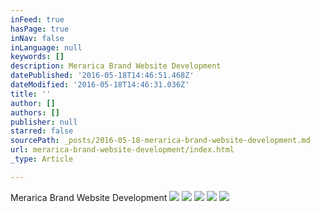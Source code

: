```yaml
---
inFeed: true
hasPage: true
inNav: false
inLanguage: null
keywords: []
description: Merarica Brand Website Development
datePublished: '2016-05-18T14:46:51.468Z'
dateModified: '2016-05-18T14:46:31.036Z'
title: ''
author: []
authors: []
publisher: null
starred: false
sourcePath: _posts/2016-05-18-merarica-brand-website-development.md
url: merarica-brand-website-development/index.html
_type: Article

---
```

Merarica Brand Website Development
![](https://the-grid-user-content.s3-us-west-2.amazonaws.com/884db52f-2691-4aae-b3cf-60cdadfda296.jpg)
![](https://the-grid-user-content.s3-us-west-2.amazonaws.com/54b15d65-7a94-4316-97d6-508d4af9e17b.jpg)
![](https://the-grid-user-content.s3-us-west-2.amazonaws.com/ed525d4c-c48b-44bd-a300-25558bc0bb8e.jpg)
![](https://the-grid-user-content.s3-us-west-2.amazonaws.com/8690555c-5a07-4a76-94fc-b625756e9107.jpg)
![](https://the-grid-user-content.s3-us-west-2.amazonaws.com/0af23e20-9a56-41da-95d1-46ec589222e2.jpg)